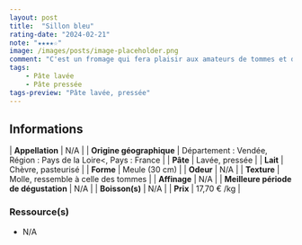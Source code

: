 ```yaml
---
layout: post
title:  "Sillon bleu"
rating-date: "2024-02-21"
note: "★★★★☆"
image: /images/posts/image-placeholder.png
comment: "C'est un fromage qui fera plaisir aux amateurs de tommes et de lait de chèvre. Sa couche de charbon végétal rappelle celle du Morbier et lui vaut d'être également baptisé « Morbier de chèvre ». Son goût est un mélange de douceur grâce à sa texture et de caractère grâce à sa croûte lavée. Il peut convenir pour une raclette."
tags:
    - Pâte lavée
    - Pâte pressée
tags-preview: "Pâte lavée, pressée"
---
```


## Informations

| **Appellation** | N/A |
| **Origine géographique** | Département : Vendée, Région : Pays de la Loire<, Pays : France   |
| **Pâte** | Lavée, pressée |
| **Lait** | Chèvre, pasteurisé |
| **Forme** | Meule (30 cm) |
| **Odeur** | N/A |
| **Texture** | Molle, ressemble à celle des tommes |
| **Affinage** | N/A |
| **Meilleure période de dégustation** | N/A |
| **Boisson(s)** | N/A |
| **Prix** | 17,70 € /kg |

### Ressource(s)
* N/A